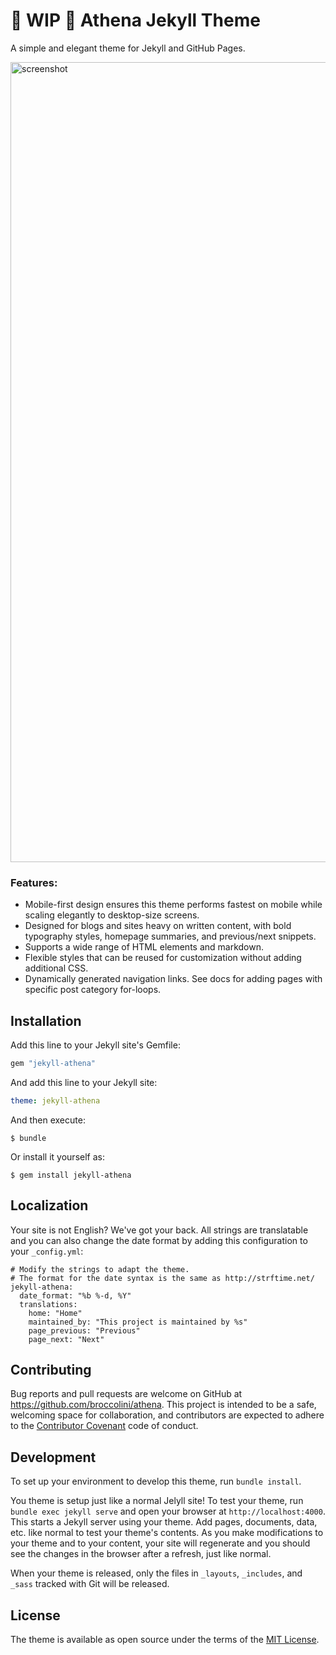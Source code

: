 # :construction: WIP :construction: Athena Jekyll Theme

A simple and elegant theme for Jekyll and GitHub Pages.

<img width="1280" alt="screenshot" src="https://cloud.githubusercontent.com/assets/334891/18644225/7f124416-7e76-11e6-899e-4f722a572171.png">

### Features:
* Mobile-first design ensures this theme performs fastest on mobile while scaling elegantly to desktop-size screens.
* Designed for blogs and sites heavy on written content, with bold typography styles, homepage summaries, and previous/next snippets.
* Supports a wide range of HTML elements and markdown.
* Flexible styles that can be reused for customization without adding additional CSS.
* Dynamically generated navigation links. See docs for adding pages with specific post category for-loops.

## Installation

Add this line to your Jekyll site's Gemfile:

```ruby
gem "jekyll-athena"
```

And add this line to your Jekyll site:

```yaml
theme: jekyll-athena
```

And then execute:

    $ bundle

Or install it yourself as:

    $ gem install jekyll-athena

## Localization

Your site is not English? We've got your back. All strings are translatable and you can also change the date format by adding this configuration to your `_config.yml`:

```
# Modify the strings to adapt the theme.
# The format for the date syntax is the same as http://strftime.net/
jekyll-athena:
  date_format: "%b %-d, %Y"
  translations:
    home: "Home"
    maintained_by: "This project is maintained by %s"
    page_previous: "Previous"
    page_next: "Next"
```

## Contributing

Bug reports and pull requests are welcome on GitHub at https://github.com/broccolini/athena. This project is intended to be a safe, welcoming space for collaboration, and contributors are expected to adhere to the [Contributor Covenant](http://contributor-covenant.org) code of conduct.

## Development

To set up your environment to develop this theme, run `bundle install`.

You theme is setup just like a normal Jelyll site! To test your theme, run `bundle exec jekyll serve` and open your browser at `http://localhost:4000`. This starts a Jekyll server using your theme. Add pages, documents, data, etc. like normal to test your theme's contents. As you make modifications to your theme and to your content, your site will regenerate and you should see the changes in the browser after a refresh, just like normal.

When your theme is released, only the files in `_layouts`, `_includes`, and `_sass` tracked with Git will be released.

## License

The theme is available as open source under the terms of the [MIT License](http://opensource.org/licenses/MIT).
